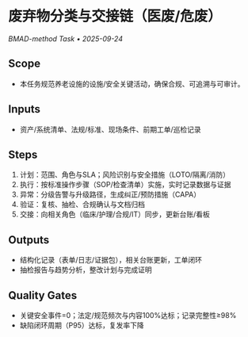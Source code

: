 # 废弃物分类与交接链（医废/危废）

_BMAD-method Task • 2025-09-24_

## Scope

- 本任务规范养老设施的设施/安全关键活动，确保合规、可追溯与可审计。

## Inputs

- 资产/系统清单、法规/标准、现场条件、前期工单/巡检记录

## Steps

1. 计划：范围、角色与SLA；风险识别与安全措施（LOTO/隔离/消防）
2. 执行：按标准操作步骤（SOP/检查清单）实施，实时记录数据与证据
3. 异常：分级告警与升级路径，生成纠正/预防措施（CAPA）
4. 验证：复核、抽检、合规确认与文档归档
5. 交接：向相关角色（临床/护理/合规/IT）同步，更新台账/看板

## Outputs

- 结构化记录（表单/日志/证据包），相关台账更新，工单闭环
- 抽检报告与趋势分析，整改计划与完成证明

## Quality Gates

- 关键安全事件=0；法定/规范频次与内容100%达标；记录完整性≥98%
- 缺陷闭环周期（P95）达标，复发率下降
